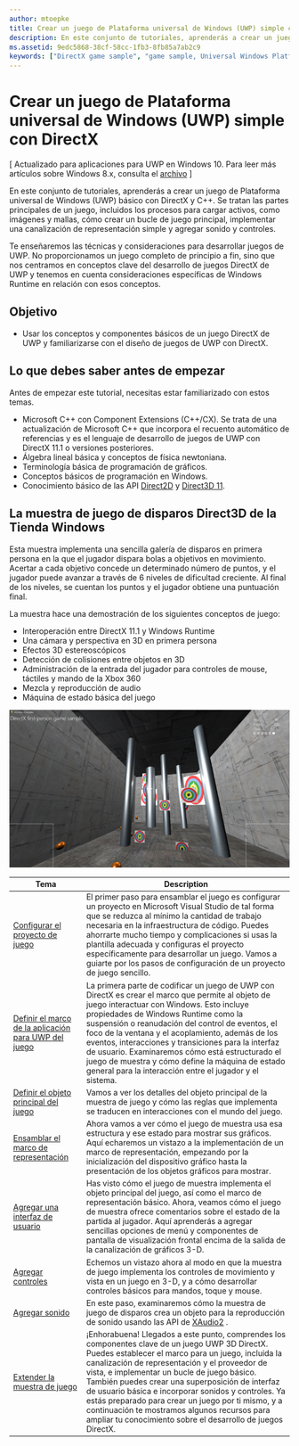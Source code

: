 ```yaml
---
author: mtoepke
title: Crear un juego de Plataforma universal de Windows (UWP) simple con DirectX
description: En este conjunto de tutoriales, aprenderás a crear un juego de Plataforma universal de Windows (UWP) básico con DirectX y C++.
ms.assetid: 9edc5868-38cf-58cc-1fb3-8fb85a7ab2c9
keywords: ["DirectX game sample", "game sample, Universal Windows Platform (UWP)", "Direct3D 11 game"]
---
```


# Crear un juego de Plataforma universal de Windows (UWP) simple con DirectX


\[ Actualizado para aplicaciones para UWP en Windows 10. Para leer más artículos sobre Windows 8.x, consulta el [archivo](http://go.microsoft.com/fwlink/p/?linkid=619132) \]

En este conjunto de tutoriales, aprenderás a crear un juego de Plataforma universal de Windows (UWP) básico con DirectX y C++. Se tratan las partes principales de un juego, incluidos los procesos para cargar activos, como imágenes y mallas, cómo crear un bucle de juego principal, implementar una canalización de representación simple y agregar sonido y controles.

Te enseñaremos las técnicas y consideraciones para desarrollar juegos de UWP. No proporcionamos un juego completo de principio a fin, sino que nos centramos en conceptos clave del desarrollo de juegos DirectX de UWP y tenemos en cuenta consideraciones específicas de Windows Runtime en relación con esos conceptos.

## Objetivo


-   Usar los conceptos y componentes básicos de un juego DirectX de UWP y familiarizarse con el diseño de juegos de UWP con DirectX.

## Lo que debes saber antes de empezar


Antes de empezar este tutorial, necesitas estar familiarizado con estos temas.

-   Microsoft C++ con Component Extensions (C++/CX). Se trata de una actualización de Microsoft C++ que incorpora el recuento automático de referencias y es el lenguaje de desarrollo de juegos de UWP con DirectX 11.1 o versiones posteriores.
-   Álgebra lineal básica y conceptos de física newtoniana.
-   Terminología básica de programación de gráficos.
-   Conceptos básicos de programación en Windows.
-   Conocimiento básico de las API [Direct2D](https://msdn.microsoft.com/en-us/library/windows/apps/dd370990.aspx) y [Direct3D 11](https://msdn.microsoft.com/library/windows/desktop/hh404569).

##  La muestra de juego de disparos Direct3D de la Tienda Windows


Esta muestra implementa una sencilla galería de disparos en primera persona en la que el jugador dispara bolas a objetivos en movimiento. Acertar a cada objetivo concede un determinado número de puntos, y el jugador puede avanzar a través de 6 niveles de dificultad creciente. Al final de los niveles, se cuentan los puntos y el jugador obtiene una puntuación final.

La muestra hace una demostración de los siguientes conceptos de juego:

-   Interoperación entre DirectX 11.1 y Windows Runtime
-   Una cámara y perspectiva en 3D en primera persona
-   Efectos 3D estereoscópicos
-   Detección de colisiones entre objetos en 3D
-   Administración de la entrada del jugador para controles de mouse, táctiles y mando de la Xbox 360
-   Mezcla y reproducción de audio
-   Máquina de estado básica del juego

![muestra de juego en acción](images/simple3dgame-display.png)


| Tema | Description |
|---------------------------------------------------------------------------------------------------|----------------------------------------------------------------------------------------------------------------------------------------------------------------------------------------------------------------------------------------------------------------------------------------------------------------------------------------------------------------------------------------------------------------------------------------------------------------|
| [Configurar el proyecto de juego](tutorial--setting-up-the-games-infrastructure.md) | El primer paso para ensamblar el juego es configurar un proyecto en Microsoft Visual Studio de tal forma que se reduzca al mínimo la cantidad de trabajo necesaria en la infraestructura de código. Puedes ahorrarte mucho tiempo y complicaciones si usas la plantilla adecuada y configuras el proyecto específicamente para desarrollar un juego. Vamos a guiarte por los pasos de configuración de un proyecto de juego sencillo. |
| [Definir el marco de la aplicación para UWP del juego](tutorial--building-the-games-metro-style-app-framework.md) | La primera parte de codificar un juego de UWP con DirectX es crear el marco que permite al objeto de juego interactuar con Windows. Esto incluye propiedades de Windows Runtime como la suspensión o reanudación del control de eventos, el foco de la ventana y el acoplamiento, además de los eventos, interacciones y transiciones para la interfaz de usuario. Examinaremos cómo está estructurado el juego de muestra y cómo define la máquina de estado general para la interacción entre el jugador y el sistema. |
| [Definir el objeto principal del juego](tutorial--defining-the-main-game-loop.md) | Vamos a ver los detalles del objeto principal de la muestra de juego y cómo las reglas que implementa se traducen en interacciones con el mundo del juego. |
| [Ensamblar el marco de representación](tutorial--assembling-the-rendering-pipeline.md) | Ahora vamos a ver cómo el juego de muestra usa esa estructura y ese estado para mostrar sus gráficos. Aquí echaremos un vistazo a la implementación de un marco de representación, empezando por la inicialización del dispositivo gráfico hasta la presentación de los objetos gráficos para mostrar. |
| [Agregar una interfaz de usuario](tutorial--adding-a-user-interface.md) | Has visto cómo el juego de muestra implementa el objeto principal del juego, así como el marco de representación básico. Ahora, veamos cómo el juego de muestra ofrece comentarios sobre el estado de la partida al jugador. Aquí aprenderás a agregar sencillas opciones de menú y componentes de pantalla de visualización frontal encima de la salida de la canalización de gráficos 3-D. |
| [Agregar controles](tutorial--adding-controls.md) | Echemos un vistazo ahora al modo en que la muestra de juego implementa los controles de movimiento y vista en un juego en 3-D, y a cómo desarrollar controles básicos para mandos, toque y mouse. |
| [Agregar sonido](tutorial--adding-sound.md) | En este paso, examinaremos cómo la muestra de juego de disparos crea un objeto para la reproducción de sonido usando las API de [XAudio2](https://msdn.microsoft.com/library/windows/desktop/ee415813) . |
| [Extender la muestra de juego](tutorial-resources.md) | ¡Enhorabuena! Llegados a este punto, comprendes los componentes clave de un juego UWP 3D DirectX. Puedes establecer el marco para un juego, incluida la canalización de representación y el proveedor de vista, e implementar un bucle de juego básico. También puedes crear una superposición de interfaz de usuario básica e incorporar sonidos y controles. Ya estás preparado para crear un juego por ti mismo, y a continuación te mostramos algunos recursos para ampliar tu conocimiento sobre el desarrollo de juegos DirectX. |
 

 

 






<!--HONumber=May16_HO2-->


